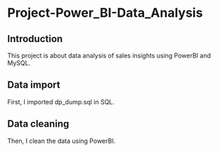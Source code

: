 # Project-Power_BI-Data_Analysis

## Introduction
This project is about data analysis of sales insights using PowerBI and MySQL.

## Data import
First, I imported dp_dump.sql in SQL.

## Data cleaning
Then, I clean the data using PowerBI.

